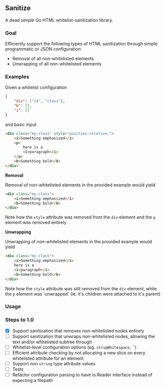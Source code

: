## Sanitize

A dead simple Go HTML whitelist-sanitization library.

### Goal

Efficiently support the following types of HTML sanitization through simple programmatic or JSON configuration:
- Removal of all non-whitelisted elements
- Unwrapping of all non-whitelisted elements

### Examples

Given a whitelist configuration

```json
{
    "div": ["id", "class"],
    "b": [],
    "i": []
}
```

and basic input

```html
<div class="my-class" style="position:relative;">
    <i>Something emphasized</i>
    <p>
        here is a
        <i>paragraph</i>
    </p>
    <b>Something bold</b> 
</div>
```

**Removal**

Removal of non-whitelisted elements in the provided example would yield

```html
<div class="my-class">
    <i>Something emphasized</i>
    <b>Something bold</b> 
</div>
```

Note how the `style` attribute was removed from the `div` element and the `p` element was removed entirely

**Unwrapping**

Unwrapping of non-whitelisted elements in the provided example would yield

```html
<div class="my-class">
    <i>Something emphasized</i>
    here is a
    <i>paragraph</i>
    <b>Something bold</b> 
</div>
```

Note how the `style` attribute was still removed from the `div` element, while the `p` element was 'unwrapped' (ie. it's children were attached to it's parent)

### Usage

### Steps to 1.0
- [x] Support sanitization that removes non-whitelisted nodes entirely
- [ ] Support sanitization that unwraps non-whitelisted nodes, allowing the text and/or whitelisted subtree through
- [ ] Whitelist-level configuration options (eg. `stripWhitespace`, ``)
- [ ] Efficient attribute checking by not allocating a new slice on every whitelisted attribute for an element
- [ ] Support non `string` type attribute values
- [ ] Tests
- [ ] Refactor configuration parsing to have io.Reader interface instead of expecting a filepath